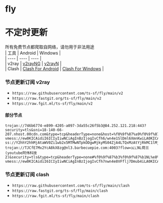 # fly
# 不定时更新
所有免费节点都爬取自网络，请勿用于非法用途  
|  工具  | Android  | Windows  |  
|  ----  | ----   | ----  |  
| v2ray  | [v2rayNG](https://github.com/2dust/v2rayNG/releases) | [v2rayN](https://github.com/2dust/v2rayN/releases) |  
| Clash  | [Clash For Android](https://github.com/Kr328/ClashForAndroid/releases) | [Clash For Windows](https://github.com/Fndroid/clash_for_windows_pkg/releases) | 
  
### 节点更新订阅  v2ray
- `https://raw.githubusercontent.com/ts-sf/fly/main/v2`  
- `https://raw.fastgit.org/ts-sf/fly/main/v2`  
- `https://raw.fgit.ml/ts-sf/fly/main/v2`  
#### 部分节点  
``` 
trojan://746b6774-e899-4205-a097-3da55c26f5b3@84.252.121.218:443?security=tls&sni=18-140-66-207.nhost.00cdn.com&type=tcp&headerType=none&host=%f0%9f%87%a9%f0%9f%87%aaDE%e5%be%b7%e5%9b%bd(youtube%e9%98%bf%e4%bc%9f%e7%a7%91%e6%8a%802)#%f0%9f%87%a9%f0%9f%87%aaDE%e5%be%b7%e5%9b%bd%2010.5MB
vmess://ew0KICAidiI6ICIyIiwNCiAgInBzIjogIvCfh6/wn4e1SlDml6XmnKwiLA0KICAiYWRkIjogImRvd25sb2FkdmlwLmNmZCIsDQogICJwb3J0IjogIjQ0MyIsDQogICJpZCI6ICJiNWYzZDI3ZC1jNGJjLTQ5MWQtYWM2ZS0xYTM0MjkxNjU2MzkiLA0KICAiYWlkIjogIjAiLA0KICAic2N5IjogImF1dG8iLA0KICAibmV0IjogIndzIiwNCiAgInR5cGUiOiAibm9uZSIsDQogICJob3N0IjogImpwMS5kampjLnNicyIsDQogICJwYXRoIjogIi9kampjL2pwMSIsDQogICJ0bHMiOiAidGxzIiwNCiAgInNuaSI6ICIiDQp9
ss://Y2hhY2hhMjAtaWV0Zi1wb2x5MTMwNTpkODgwMjkyMS04ZjA4LTQxMzAtYjRkMC1lMjg3MTUwODdlNTc=@cttw1.createmofa.xyz:34999#%f0%9f%87%b9%f0%9f%87%bcTW%e5%8f%b0%e6%b9%be
trojan://TJCfE7Mx2YcA8kX8zg@nl3.barbecuepie.com:4003?flow=🇳🇱NL荷兰(youtube阿伟科技2)&security=tls&type=tcp&headerType=none#%f0%9f%87%b3%f0%9f%87%b1NL%e8%8d%b7%e5%85%b0%2075.1MB
vmess://ew0KICAidiI6ICIyIiwNCiAgInBzIjogIvCfh7nwn4e8VFflj7Dmub4iLA0KICAiYWRkIjogImE3ZDQ4MTM1NTBjMi5zYW5mZW4wMDQubWUiLA0KICAicG9ydCI6ICIyOTAzMyIsDQogICJpZCI6ICIyYTczMzRlMi1kNDEwLTRjYjEtYmIzNS04YTE1YmMxYThkOWUiLA0KICAiYWlkIjogIjAiLA0KICAic2N5IjogImF1dG8iLA0KICAibmV0IjogInRjcCIsDQogICJ0eXBlIjogIm5vbmUiLA0KICAiaG9zdCI6ICLwn4e58J+HvFRX5Y+w5rm+KHlvdXR1YmXpmL/kvJ/np5HmioAyKSIsDQogICJwYXRoIjogIiIsDQogICJ0bHMiOiAiIiwNCiAgInNuaSI6ICIiDQp9
```
### 节点更新订阅  clash
- `https://raw.githubusercontent.com/ts-sf/fly/main/clash`  
- `https://raw.fastgit.org/ts-sf/fly/main/clash`  
- `https://raw.fgit.ml/ts-sf/fly/main/clash`  
